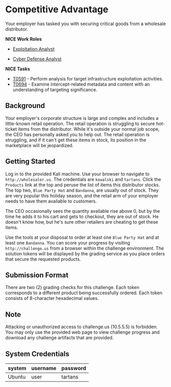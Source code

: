 # Competitive Advantage

Your employer has tasked you with securing critical goods from a wholesale distributor.


  **NICE Work Roles**   

  - [Exploitation Analyst](https://niccs.cisa.gov/workforce-development/nice-framework/workroles?name=Exploitation+Analyst&id=All)

  - [Cyber Defense Analyst](https://niccs.cisa.gov/workforce-development/nice-framework/workroles?name=Cyber+Defense+Analyst&id=All)


  **NICE Tasks**

  - [T0591](https://niccs.cisa.gov/workforce-development/nice-framework/tasks?id=T0591&description=All) - Perform analysis for target infrastructure exploitation activities.
  - [T0694](https://niccs.cisa.gov/workforce-development/nice-framework/tasks?id=T0695&description=All) - Examine intercept-related metadata and content with an understanding of targeting significance.


  ## Background  

  Your employer's corporate structure is large and complex and includes a little-known retail operation. The retail operation is struggling to secure hot-ticket items from the distributor. While it's outside your normal job scope, the CEO has personally asked you to help out. The retail operation is struggling, and if it can't get these items in stock, its position in the marketplace will be jeopardized. 


  ## Getting Started

  Log in to the provided Kali machine. Use your browser to navigate to `http://wholesaler.us`. The credentials are `kowalski` and `tartans`. Click the `Products` link at the top and peruse the list of items this distributor stocks. The top two, `Blue Party Hat` and `Bandanna`, are usually out of stock. They are very popular this holiday season, and the retail arm of your employer needs to have them available to customers.  

  The CEO occasionally sees the quantity available rise above 0, but by the time he adds it to his cart and gets to checkout, they are out of stock. He doesn't know how, but he's sure other retailers are cheating to get these items.  

  Use the tools at your disposal to order at least one `Blue Party Hat` and at least one `Bandanna`. You can score your progress by visiting `http://challenge.us` from a browser within the challenge environment. The solution tokens will be displayed by the grading service as you place orders that secure the requested products.

  ## Submission Format

  There are two (2) grading checks for this challenge. Each token corresponds to a different product being successfully ordered. Each token consists of 8-character hexadecimal values.  

  ## Note
Attacking or unauthorized access to challenge.us (10.5.5.5) is forbidden. You may only use the provided web page to view challenge progress and download any challenge artifacts that are provided.

  ## System Credentials
  | system      | username | password |
  |-------------|----------|----------|
  | Ubuntu      | user     | tartans  |
